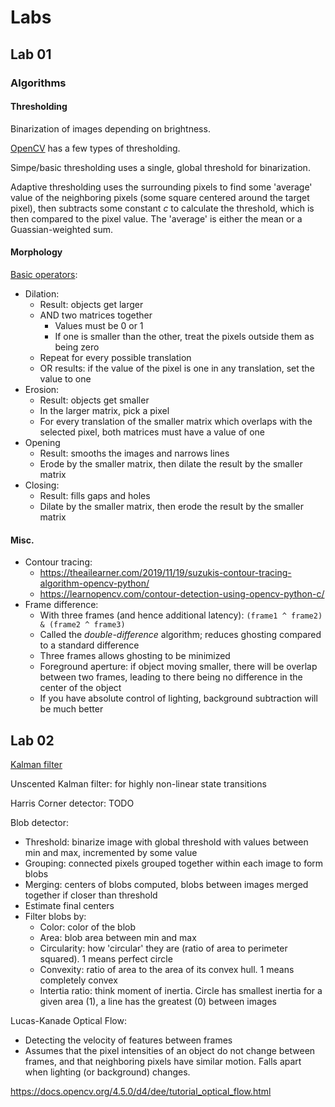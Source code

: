# Labs

## Lab 01

### Algorithms

#### Thresholding

Binarization of images depending on brightness.

[OpenCV](https://docs.opencv.org/4.x/d7/d4d/tutorial_py_thresholding.html) has a few types of thresholding.

Simpe/basic thresholding uses a single, global threshold for binarization.

Adaptive thresholding uses the surrounding pixels to find some 'average' value of the neighboring pixels (some square centered around the target pixel), then subtracts some constant $c$ to calculate the threshold, which is then compared to the pixel value. The 'average' is either the mean or a Guassian-weighted sum.

#### Morphology

[Basic operators](https://en.wikipedia.org/wiki/Mathematical_morphology#Basic_operators):

- Dilation:
  - Result: objects get larger
  - AND two matrices together
    - Values must be 0 or 1
    - If one is smaller than the other, treat the pixels outside them as being zero
  - Repeat for every possible translation
  - OR results: if the value of the pixel is one in any translation, set the value to one
- Erosion:
  - Result: objects get smaller
  - In the larger matrix, pick a pixel
  - For every translation of the smaller matrix which overlaps with the selected pixel, both matrices must have a value of one
- Opening
  - Result: smooths the images and narrows lines
  - Erode by the smaller matrix, then dilate the result by the smaller matrix
- Closing:
  - Result: fills gaps and holes
  - Dilate by the smaller matrix, then erode the result by the smaller matrix

#### Misc.

- Contour tracing:
  - https://theailearner.com/2019/11/19/suzukis-contour-tracing-algorithm-opencv-python/
  - https://learnopencv.com/contour-detection-using-opencv-python-c/
- Frame difference:
  - With three frames (and hence additional latency): `(frame1 ^ frame2) & (frame2 ^ frame3)`
  - Called the *double-difference* algorithm; reduces ghosting compared to a standard difference
  - Three frames allows ghosting to be minimized
  - Foreground aperture: if object moving smaller, there will be overlap between two frames, leading to there being no difference in the center of the object
  - If you have absolute control of lighting, background subtraction will be much better

## Lab 02

[Kalman filter](https://github.com/rlabbe/Kalman-and-Bayesian-Filters-in-Python)

Unscented Kalman filter: for highly non-linear state transitions

Harris Corner detector: TODO

Blob detector:

- Threshold: binarize image with global threshold with values between min and max, incremented by some value
- Grouping: connected pixels grouped together within each image to form blobs
- Merging: centers of blobs computed, blobs between images merged together if closer than threshold
- Estimate final centers
- Filter blobs by:
  - Color: color of the blob
  - Area: blob area between min and max
  - Circularity: how 'circular' they are (ratio of area to perimeter squared). 1 means perfect circle
  - Convexity: ratio of area to the area of its convex hull. 1 means completely convex
  - Intertia ratio: think moment of inertia. Circle has smallest inertia for a given area (1), a line has the greatest (0)
between images

Lucas-Kanade Optical Flow:

- Detecting the velocity of features between frames
- Assumes that the pixel intensities of an object do not change between frames, and that neighboring pixels have similar motion. Falls apart when lighting (or background) changes.

https://docs.opencv.org/4.5.0/d4/dee/tutorial_optical_flow.html
